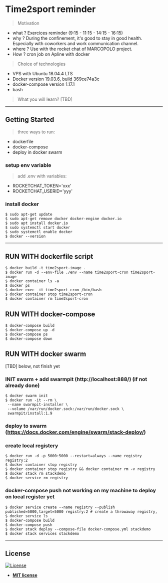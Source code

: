 # Time2sport reminder

> Motivation

- what ? Exercices reminder (9:15 - 11:15 - 14:15 - 16:15)
- why ? During the confinement, it's good to stay in good health. Especially with coworkers and work communication channel.
- where ? Use with the rocket chat of MARCOPOLO project.
- How ? cron job on Apline with docker

> Choice of technologies

- VPS with Ubuntu 18.04.4 LTS
- Docker version 19.03.6, build 369ce74a3c
- docker-compose version 1.17.1
- bash

> What you will learn? [TBD]

---

## Getting Started

> three ways to run:

- dockerfile
- docker-compose
- deploy in docker swarm

### setup env variable

> add .env with variables:

- ROCKETCHAT_TOKEN='xxx'
- ROCKETCHAT_USERID='yyy'

### install docker

```
$ sudo apt-get update
$ sudo apt-get remove docker docker-engine docker.io
$ sudo apt install docker.io
$ sudo systemctl start docker
$ sudo systemctl enable docker
$ docker --version
```

---

## RUN WITH dockerfile script

```
$ docker build -t time2sport-image .
$ docker run -d --env-file ./env --name time2sport-cron time2sport-image
$ docker container ls -a
$ docker ps
$ docker exec -it time2sport-cron /bin/bash
$ docker container stop time2sport-cron
$ docker container rm time2sport-cron
```

## RUN WITH docker-compose

```
$ docker-compose build
$ docker-compose up -d
$ docker-compose ps
$ docker-compose down
```

## RUN WITH docker swarm

[TBD] below, not finish yet

### INIT swarm + add swarmpit (http://localhost:888/) (if not already done)

```
$ docker swarm init
$ docker run -it --rm \
 --name swarmpit-installer \
 --volume /var/run/docker.sock:/var/run/docker.sock \
 swarmpit/install:1.9
```

### deploy to swarm (https://docs.docker.com/engine/swarm/stack-deploy/)

### create local registery

```
$ docker run -d -p 5000:5000 --restart=always --name registry registry:2
$ docker container stop registry
$ docker container stop registry && docker container rm -v registry
$ docker stack rm stackdemo
$ docker service rm registry
```

### docker-compose push not working on my machine to deploy on local register yet

```
$ docker service create --name registry --publish published=5000,target=5000 registry:2 # create a throwaway registry,
$ docker service ls
$ docker-compose build
$ docker-compose push
$ docker stack deploy --compose-file docker-compose.yml stackdemo
$ docker stack services stackdemo
```

---

## License

[![License](http://img.shields.io/:license-mit-blue.svg?style=flat-square)](http://badges.mit-license.org)

- **[MIT license](http://opensource.org/licenses/mit-license.php)**
